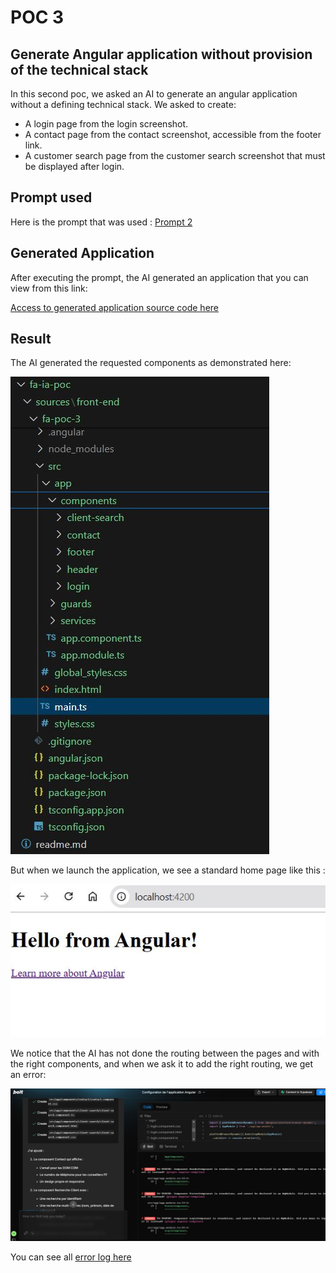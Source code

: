 # POC 3
## Generate Angular application without provision of the technical stack
In this second poc, we asked an AI to generate an angular application without a defining technical stack.
We asked to create:
* A login page from the login screenshot.
* A contact page from the contact screenshot, accessible from the footer link.
* A customer search page from the customer search screenshot that must be displayed after login.
## Prompt used
Here is the prompt that was used : [Prompt 2](https://github.com/jpdacunha/fa-ia-poc/blob/main/prompts/Prompt-poc-3.txt)
## Generated Application
After executing the prompt, the AI generated an application that you can view from this link:

[Access to generated application source code here ](https://github.com/jpdacunha/fa-ia-poc/tree/main/sources/front-end/fa-poc-3)

## Result
The AI generated the requested components as demonstrated here:

![Screenshot poc 3](/images/poc-3/generated-app.JPG "generated code")

But when we launch the application, we see a standard home page like this :

![Screenshot poc 3](/images/poc-3/preview.JPG "generated code")

We notice that the AI has not done the routing between the pages and with the right components, and when we ask it to add the right routing, we get an error:

![Screenshot poc 3](/images/poc-3/bolt-view.JPG "generated code")

You can see all [error log here](https://github.com/jpdacunha/fa-ia-poc/blob/main/logs/poc-3/error.log) 
